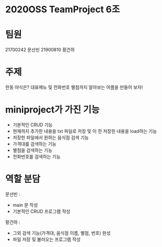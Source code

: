 # 2020OSS TeamProject 6조

# 팀원
21700242 문선빈
21900810 황건하

# 주제
한동 야식은? 대표메뉴 및 전화번호 별점까지 알아보는 어플을 만들어 보자!

# miniproject가 가진 기능
- 기본적인 CRUD 기능
- 현재까지 추가한 내용을 txt 파일로 저장 및 이 전 저장한 내용을 load하는 기능
- 저장한 파일에서 원하는 음식점 검색 기능
- 가격대를 검색하는 기능
- 별점을 검색하는 기능
- 전화번호를 검색하는 기능 

# 역할 분담
문선빈 :
- main 문 작성
- 기본적인 CRUD 프로그램 작성


황건하 : 
- 그외 검색 기능(가격대, 음식점 이름, 별점, 번호) 완성
- 파일 저장 및 불러오는 프로그램 작성
